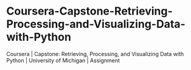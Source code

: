 # Coursera-Capstone-Retrieving-Processing-and-Visualizing-Data-with-Python
Coursera | Capstone: Retrieving, Processing, and Visualizing Data with Python | University of Michigan | Assignment
